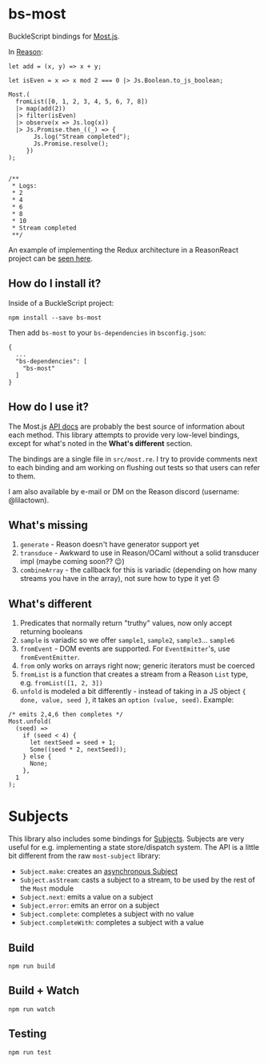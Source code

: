 # bs-most

BuckleScript bindings for [Most.js](https://github.com/cujojs/most).

In [Reason](https://reasonml.github.io/):
```reason
let add = (x, y) => x + y;

let isEven = x => x mod 2 === 0 |> Js.Boolean.to_js_boolean;

Most.(
  fromList([0, 1, 2, 3, 4, 5, 6, 7, 8])
  |> map(add(2))
  |> filter(isEven)
  |> observe(x => Js.log(x))
  |> Js.Promise.then_((_) => {
       Js.log("Stream completed");
       Js.Promise.resolve();
     })
);


/**
 * Logs:
 * 2
 * 4
 * 6
 * 8
 * 10
 * Stream completed
 **/
```

An example of implementing the Redux architecture in a ReasonReact project can be [seen here](https://github.com/Lokeh/reason-autocomplete).

## How do I install it?

Inside of a BuckleScript project:

```
npm install --save bs-most
```

Then add `bs-most` to your `bs-dependencies` in `bsconfig.json`:

```
{
  ...
  "bs-dependencies": [
    "bs-most"
  ]
}
```

## How do I use it?

The Most.js [API docs](https://github.com/cujojs/most/blob/master/docs/api.md) are probably the best source of information about each method. This library attempts to provide very low-level bindings, except for what's noted in the **What's different** section.

The bindings are a single file in `src/most.re`. I try to provide comments next to each binding and am working on flushing out tests so that users can refer to them.

I am also available by e-mail or DM on the Reason discord (username: @lilactown). 

## What's missing

1. `generate` - Reason doesn't have generator support yet
2. `transduce` - Awkward to use in Reason/OCaml without a solid transducer impl (maybe coming soon?? 😉)
3. `combineArray` - the callback for this is variadic (depending on how many streams you have in the array), not sure how to type it yet 😞

## What's different

1. Predicates that normally return "truthy" values, now only accept returning booleans
2. `sample` is variadic so we offer `sample1`, `sample2`, `sample3`... `sample6`
3. `fromEvent` - DOM events are supported. For `EventEmitter`'s, use `fromEventEmitter`.
4. `from` only works on arrays right now; generic iterators must be coerced
5. `fromList` is a function that creates a stream from a Reason `List` type, e.g. `fromList([1, 2, 3])`
6. `unfold` is modeled a bit differently - instead of taking in a JS object `{ done, value, seed }`, it takes an `option (value, seed)`.
Example:
```reason
/* emits 2,4,6 then completes */
Most.unfold(
  (seed) =>
    if (seed < 4) {
      let nextSeed = seed + 1;
      Some((seed * 2, nextSeed));
    } else {
      None;
    },
  1
);
```

# Subjects

This library also includes some bindings for [Subjects](https://github.com/mostjs-community/subject). Subjects are very useful for e.g. implementing a state store/dispatch system. The API is a little bit different from the raw `most-subject` library:

- `Subject.make`: creates an [asynchronous Subject](https://github.com/mostjs-community/subject#asynct-subjectt)
- `Subject.asStream`: casts a subject to a stream, to be used by the rest of the `Most` module
- `Subject.next`: emits a value on a subject
- `Subject.error`: emits an error on a subject
- `Subject.complete`: completes a subject with no value
- `Subject.completeWith`: completes a subject with a value

## Build
```
npm run build
```

## Build + Watch

```
npm run watch
```

## Testing

```
npm run test
```
